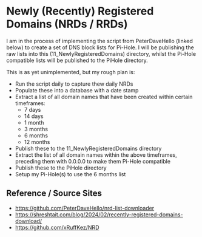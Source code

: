 # Newly (Recently) Registered Domains (NRDs / RRDs)

I am in the process of implementing the script from PeterDaveHello (linked below) to create a set of DNS block lists for Pi-Hole. I will be publishing the raw lists into this (11_NewlyRegisteredDomains) directory, whilst the Pi-Hole compatible lists will be published to the PiHole directory.

This is as yet unimplemented, but my rough plan is:

- Run the script daily to capture thew daily NRDs
- Populate these into a database with a date stamp
- Extract a list of all domain names that have been created within certain timeframes:
  - 7 days
  - 14 days
  - 1 month
  - 3 months
  - 6 months
  - 12 months 
- Publish these to the 11_NewlyRegisteredDomains directory
- Extract the list of all domain names within the above timeframes, preceding them with 0.0.0.0 to make them Pi-Hole compatible 
- Publish these to the PiHole directory
- Setup my Pi-Hole(s) to use the 6 months list

## Reference / Source Sites

- https://github.com/PeterDaveHello/nrd-list-downloader
- https://shreshtait.com/blog/2024/02/recently-registered-domains-download/
- https://github.com/xRuffKez/NRD
